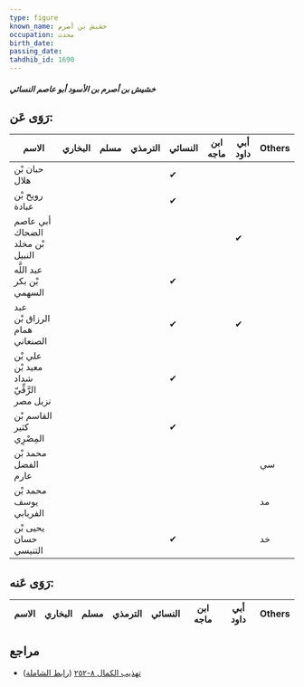 ```yaml
---
type: figure
known_name: خشيش بن أصرم
occupation: محدث
birth_date:
passing_date:
tahdhib_id: 1690
---
```

##### خشيش بن أصرم بن الأسود أبو عاصم النسائي

## رَوَى عَن:
| الاسم                                     | البخاري | مسلم | الترمذي | النسائي | ابن ماجه | أبي داود | Others |
| ----------------------------------------- | ------- | ---- | ------- | ------- | -------- | -------- | ------ |
| حبان بْن هلال                             |         |      |         | ✔       |          |          |        |
| رويح بْن عبادة                            |         |      |         | ✔       |          |          |        |
| أبي عاصم الضحاك بْن مخلد النبيل           |         |      |         |         |          | ✔        |        |
| عبد اللَّه بْن بكر السهمي                 |         |      |         | ✔       |          |          |        |
| عبد الرزاق بْن همام الصنعاني              |         |      |         | ✔       |          | ✔        |        |
| علي بْن معبد بْن شداد الرَّقِّيّ نزيل مصر |         |      |         | ✔       |          |          |        |
| القاسم بْن كثير المِصْرِي                 |         |      |         | ✔       |          |          |        |
| محمد بْن الفضل عارم                       |         |      |         |         |          |          | سي     |
| محمد بْن يوسف الفريابي                    |         |      |         |         |          |          | مد     |
| يحيى بْن حسان التنيسي                     |         |      |         | ✔       |          |          | خد     |
## رَوَى عَنه:
| الاسم | البخاري | مسلم | الترمذي | النسائي | ابن ماجه | أبي داود | Others |
| ----- | ------- | ---- | ------- | ------- | -------- | -------- | ------ |
## مراجع
- [تهذيب الكمال ٨-٢٥٢](obsidian://open?vault=Tahdhib-al-Kamal&file=Figures/١٦٩٠-خشيش%20بن%20أصرم%20بن%20الأسود%20أبو%20عاصم%20النسائي) ([رابط الشاملة](https://shamela.ws/book/3722/3963))